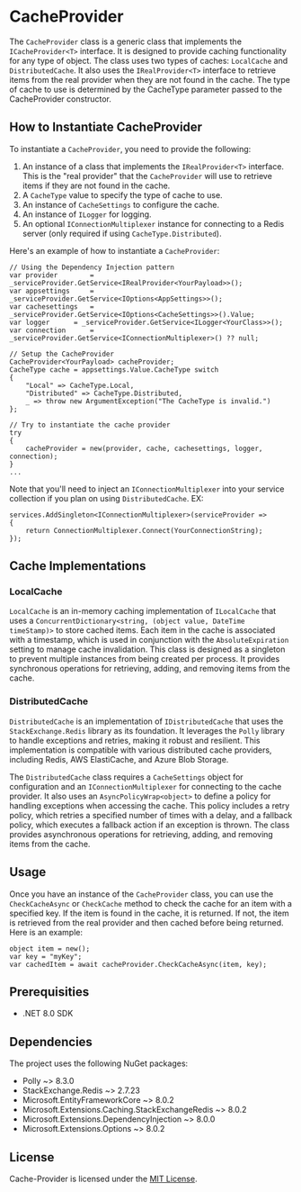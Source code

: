 # CacheProvider

The `CacheProvider` class is a generic class that implements the `ICacheProvider<T>` interface. It is designed to provide caching functionality for any type of object. The class uses two types of caches: `LocalCache` and `DistributedCache`. It also uses the `IRealProvider<T>` interface to retrieve items from the real provider when they are not found in the cache. The type of cache to use is determined by the CacheType parameter passed to the CacheProvider constructor.

## How to Instantiate CacheProvider

To instantiate a `CacheProvider`, you need to provide the following:

1. An instance of a class that implements the `IRealProvider<T>` interface. This is the "real provider" that the `CacheProvider` will use to retrieve items if they are not found in the cache.
2. A `CacheType` value to specify the type of cache to use.
3. An instance of `CacheSettings` to configure the cache.
4. An instance of `ILogger` for logging.
5. An optional `IConnectionMultiplexer` instance for connecting to a Redis server (only required if using `CacheType.Distributed`).

Here's an example of how to instantiate a `CacheProvider`:

```
// Using the Dependency Injection pattern
var provider		= _serviceProvider.GetService<IRealProvider<YourPayload>>();
var appsettings 	= _serviceProvider.GetService<IOptions<AppSettings>>();
var cachesettings	= _serviceProvider.GetService<IOptions<CacheSettings>>().Value;
var logger		= _serviceProvider.GetService<ILogger<YourClass>>();
var connection		= _serviceProvider.GetService<IConnectionMultiplexer>() ?? null;

// Setup the CacheProvider
CacheProvider<YourPayload> cacheProvider;
CacheType cache = appsettings.Value.CacheType switch
{
    "Local" => CacheType.Local,
    "Distributed" => CacheType.Distributed,
    _ => throw new ArgumentException("The CacheType is invalid.")
};

// Try to instantiate the cache provider
try
{
    cacheProvider = new(provider, cache, cachesettings, logger, connection);
}
...
```

Note that you'll need to inject an `IConnectionMultiplexer` into your service collection if you plan on using `DistributedCache`. EX:

```
services.AddSingleton<IConnectionMultiplexer>(serviceProvider =>
{
	return ConnectionMultiplexer.Connect(YourConnectionString);
});
```

## Cache Implementations

### LocalCache

`LocalCache` is an in-memory caching implementation of `ILocalCache` that uses a `ConcurrentDictionary<string, (object value, DateTime timeStamp)>` to store cached items. Each item in the cache is associated with a timestamp, which is used in conjunction with the `AbsoluteExpiration` setting to manage cache invalidation. This class is designed as a singleton to prevent multiple instances from being created per process. It provides synchronous operations for retrieving, adding, and removing items from the cache.

### DistributedCache

`DistributedCache` is an implementation of `IDistributedCache` that uses the `StackExchange.Redis` library as its foundation. It leverages the `Polly` library to handle exceptions and retries, making it robust and resilient. This implementation is compatible with various distributed cache providers, including Redis, AWS ElastiCache, and Azure Blob Storage.

The `DistributedCache` class requires a `CacheSettings` object for configuration and an `IConnectionMultiplexer` for connecting to the cache provider. It also uses an `AsyncPolicyWrap<object>` to define a policy for handling exceptions when accessing the cache. This policy includes a retry policy, which retries a specified number of times with a delay, and a fallback policy, which executes a fallback action if an exception is thrown. The class provides asynchronous operations for retrieving, adding, and removing items from the cache.

## Usage

Once you have an instance of the `CacheProvider` class, you can use the `CheckCacheAsync` or `CheckCache` method to check the cache for an item with a specified key. If the item is found in the cache, it is returned. If not, the item is retrieved from the real provider and then cached before being returned. Here is an example:

```
object item = new();
var key = "myKey";
var cachedItem = await cacheProvider.CheckCacheAsync(item, key);
```

## Prerequisities

- .NET 8.0 SDK

## Dependencies

The project uses the following NuGet packages:
- Polly ~> 8.3.0
- StackExchange.Redis ~> 2.7.23
- Microsoft.EntityFrameworkCore ~> 8.0.2
- Microsoft.Extensions.Caching.StackExchangeRedis ~> 8.0.2
- Microsoft.Extensions.DependencyInjection ~> 8.0.0
- Microsoft.Extensions.Options ~> 8.0.2

## License

Cache-Provider is licensed under the [MIT License](https://opensource.org/licenses/MIT).
